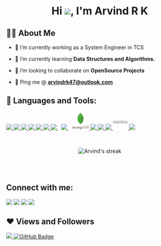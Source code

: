
<h1 align="center">Hi <img src="https://raw.githubusercontent.com/MartinHeinz/MartinHeinz/master/wave.gif" width="30px">, I'm Arvind R K</h1>
<strong><h3 align="center"></strong>


## 🙋‍♂️ About Me

- 🔭 I’m currently working as a System Engineer in TCS

- 🌱 I’m currently learning **Data Structures and Algorithms.**

- 👯 I’m looking to collaborate on **OpenSource Projects**



- 📧 Ping me @ **arvindrk47@outlook.com**



## 🚀 Languages and Tools:

<p align="left"> 
    <a href="https://reactjs.org/" target="_blank"> <img src="https://img.icons8.com/color/48/000000/react-native.png"/> </a>
    <a href="https://developer.mozilla.org/en-US/docs/Web/JavaScript" target="_blank"> <img src="https://img.icons8.com/color/48/000000/javascript.png"/> </a> 
    <a href="https://www.w3.org/html/" target="_blank"> <img src="https://img.icons8.com/color/48/000000/html-5.png"/> </a> 
    <a href="https://www.w3schools.com/css/" target="_blank"> <img src="https://img.icons8.com/color/48/000000/css3.png"/> </a> 
    <a href="https://getbootstrap.com" target="_blank"> <img src="https://img.icons8.com/color/48/000000/bootstrap.png"/> </a> 
    <a href="https://www.python.org" target="_blank"> <img src="https://img.icons8.com/color/48/000000/python.png"/> </a> 
    <a style="padding-right:8px;" href="https://nodejs.org" target="_blank"> <img src="https://img.icons8.com/color/48/000000/nodejs.png"/> </a> 
    <a style="padding-right:8px;" href="https://www.mysql.com/" target="_blank"> <img src="https://img.icons8.com/fluent/50/000000/mysql-logo.png"/> </a>
    <a href="https://www.mongodb.com/" target="_blank"> <img src="https://raw.githubusercontent.com/devicons/devicon/master/icons/mongodb/mongodb-original-wordmark.svg" alt="mongodb" width="48" height="48"/> </a> 
    <a href="https://firebase.google.com/" target="_blank"> <img src="https://img.icons8.com/color/48/000000/firebase.png"/> </a>    
    <a href="https://git-scm.com/" target="_blank"> <img src="https://img.icons8.com/color/48/000000/git.png"/> </a> 
    <a href="https://redux.js.org" target="_blank"> <img src="https://img.icons8.com/color/48/000000/redux.png"/> </a>
    <a href="https://expressjs.com" target="_blank"> <img src="https://raw.githubusercontent.com/devicons/devicon/master/icons/express/express-original-wordmark.svg" alt="express" width="40" height="40"/> </a>
    <a href="https://icons8.com/icon/40669/c++" target="_blank">
    <img src="https://img.icons8.com/color/48/000000/c-plus-plus-logo.png"/></a>
    <a href="https://icons8.com/icon/9BGchbZAXAyR/php-logo">
    
</p>

<!-- [![React Badge](https://img.shields.io/badge/-React-61DBFB?style=for-the-badge&labelColor=black&logo=react&logoColor=61DBFB)](#)  [![Javascript Badge](https://img.shields.io/badge/-Javascript-F0DB4F?style=for-the-badge&labelColor=black&logo=javascript&logoColor=F0DB4F)](#) [![Typescript Badge](https://img.shields.io/badge/-Typescript-007acc?style=for-the-badge&labelColor=black&logo=typescript&logoColor=007acc)](#) [![Nodejs Badge](https://img.shields.io/badge/-Nodejs-3C873A?style=for-the-badge&labelColor=black&logo=node.js&logoColor=3C873A)](#) [![GraphQL Badge](https://img.shields.io/badge/-GraphQl-e535ab?style=for-the-badge&labelColor=black&logo=node.js&logoColor=e535ab)](#) -->
<br/>

<p align="center">
    <a>
        <img title="🔥 Get streak stats for your profile at git.io/streak-stats" alt="Arvind's streak" src="https://github-readme-streak-stats.herokuapp.com/?user=Arvindrk47&theme=black-ice&hide_border=true&stroke=0000&background=060A0CD0"/>
    </a>
</p>


<br/>
<br/>

## Connect with me:
<p align="left">

<a href = "https://www.linkedin.com/in/arvind-r-k/" target="_blank"><img src="https://img.icons8.com/fluent/48/000000/linkedin.png"/></a>
<a href = "https://twitter.com" target="_blank"><img src="https://img.icons8.com/fluent/48/000000/twitter.png"/></a>
<a href = "https://www.instagram.com/i_am_the_dark_arrow/" target="_blank"><img src="https://img.icons8.com/fluent/48/000000/instagram-new.png"/></a>
<a href = "https://www.youtube.com" target="_blank"><img src="https://img.icons8.com/color/48/000000/youtube-play.png"/></a>

</p>

## ❤ Views and Followers
<a href="https://github.com/Meghna-DAS/github-profile-views-counter">
    <img src="https://komarev.com/ghpvc/?username=arvindrk47">
</a>
<a href="https://github.com/arvindrk47?tab=followers"><img src="https://img.shields.io/github/followers/arvindrk47?label=Followers&style=social" alt="GitHub Badge"></a>
